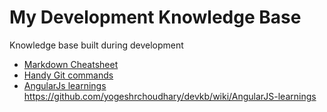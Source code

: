 # My Development Knowledge Base
Knowledge base built during development

* [Markdown Cheatsheet](https://github.com/adam-p/markdown-here/wiki/Markdown-Cheatsheet)
* [Handy Git commands](../master/HandyGitCommands.md)
* [AngularJs learnings](../../wiki/AngularJS-learnings)
https://github.com/yogeshrchoudhary/devkb/wiki/AngularJS-learnings
